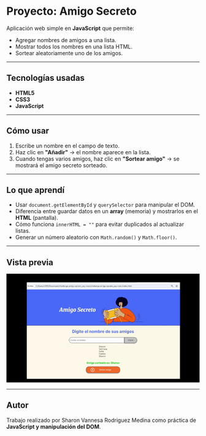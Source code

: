 # Proyecto: Amigo Secreto

Aplicación web simple en **JavaScript** que permite:  
- Agregar nombres de amigos a una lista.  
- Mostrar todos los nombres en una lista HTML.  
- Sortear aleatoriamente uno de los amigos.  

---

##  Tecnologías usadas
- **HTML5**  
- **CSS3**  
- **JavaScript**  

---

##  Cómo usar
1. Escribe un nombre en el campo de texto.  
2. Haz clic en **"Añadir"** → el nombre aparece en la lista.  
3. Cuando tengas varios amigos, haz clic en **"Sortear amigo"** → se mostrará el amigo secreto sorteado.  

---

##  Lo que aprendí
- Usar `document.getElementById` y `querySelector` para manipular el DOM.  
- Diferencia entre guardar datos en un **array** (memoria) y mostrarlos en el **HTML** (pantalla).  
- Cómo funciona `innerHTML = ""` para evitar duplicados al actualizar listas.  
- Generar un número aleatorio con `Math.random()` y `Math.floor()`.  

---

##  Vista previa

![Amigo Secreto Demo](demo.gif)

 

---

##  Autor
Trabajo realizado por Sharon Vannesa Rodriguez Medina como práctica de **JavaScript y manipulación del DOM**.
